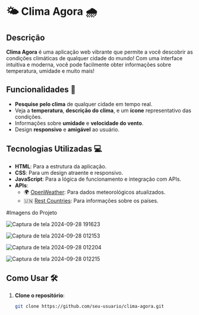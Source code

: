 # 🌤️ Clima Agora 🌧️

## Descrição

**Clima Agora** é uma aplicação web vibrante que permite a você descobrir as condições climáticas de qualquer cidade do mundo! Com uma interface intuitiva e moderna, você pode facilmente obter informações sobre temperatura, umidade e muito mais!

## Funcionalidades 🚀

- **Pesquise pelo clima** de qualquer cidade em tempo real.
- Veja a **temperatura**, **descrição do clima**, e um **ícone** representativo das condições.
- Informações sobre **umidade** e **velocidade do vento**.
- Design **responsivo** e **amigável** ao usuário.

## Tecnologias Utilizadas 💻

- **HTML**: Para a estrutura da aplicação.
- **CSS**: Para um design atraente e responsivo.
- **JavaScript**: Para a lógica de funcionamento e integração com APIs.
- **APIs**:
  - 🌍 [OpenWeather](https://openweathermap.org/api): Para dados meteorológicos atualizados.
  - 🇺🇳 [Rest Countries](https://restcountries.com): Para informações sobre os países.

#Imagens do Projeto

![Captura de tela 2024-09-28 191623](https://github.com/user-attachments/assets/283cb79f-d686-408e-bf73-e3dcd41e3f25)

![Captura de tela 2024-09-28 012153](https://github.com/user-attachments/assets/bff7cef9-cc50-4ae5-b335-0283273a9561)

![Captura de tela 2024-09-28 012204](https://github.com/user-attachments/assets/56ee06d5-16fd-4869-9588-fce3171b9fd1)

![Captura de tela 2024-09-28 012215](https://github.com/user-attachments/assets/9ba1750a-cbab-4e04-9aee-6b0d50a5f6d8)

## Como Usar 🛠️

1. **Clone o repositório**:
   ```bash
   git clone https://github.com/seu-usuario/clima-agora.git


   
